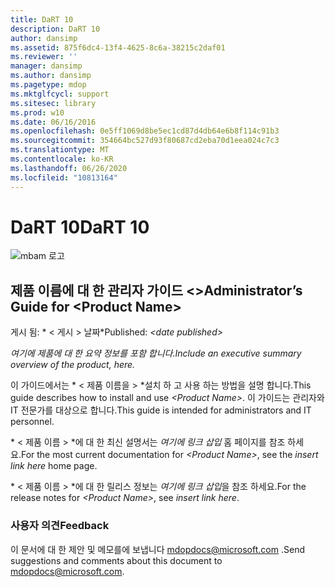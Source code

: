 ```yaml
---
title: DaRT 10
description: DaRT 10
author: dansimp
ms.assetid: 875f6dc4-13f4-4625-8c6a-38215c2daf01
ms.reviewer: ''
manager: dansimp
ms.author: dansimp
ms.pagetype: mdop
ms.mktglfcycl: support
ms.sitesec: library
ms.prod: w10
ms.date: 06/16/2016
ms.openlocfilehash: 0e5ff1069d8be5ec1cd87d4db64e6b8f114c91b3
ms.sourcegitcommit: 354664bc527d93f80687cd2eba70d1eea024c7c3
ms.translationtype: MT
ms.contentlocale: ko-KR
ms.lasthandoff: 06/26/2020
ms.locfileid: "10813164"
---
```

# <span data-ttu-id="c984c-103">DaRT 10</span><span class="sxs-lookup"><span data-stu-id="c984c-103">DaRT 10</span></span>


![mbam 로고](images/mbam-logo-sm.gif)

## <a href="" id="administrator-s-guide-for--product-name-"></a><span data-ttu-id="c984c-105">제품 이름에 대 한 관리자 가이드 &lt;&gt;</span><span class="sxs-lookup"><span data-stu-id="c984c-105">Administrator’s Guide for &lt;Product Name&gt;</span></span>


<span data-ttu-id="c984c-106">게시 됨: \* &lt; 게시 &gt; 날짜\*</span><span class="sxs-lookup"><span data-stu-id="c984c-106">Published: *&lt;date published&gt;*</span></span>

*<span data-ttu-id="c984c-107">여기에 제품에 대 한 요약 정보를 포함 합니다.</span><span class="sxs-lookup"><span data-stu-id="c984c-107">Include an executive summary overview of the product, here.</span></span>*

<span data-ttu-id="c984c-108">이 가이드에서는 \* &lt; 제품 이름을 &gt; \*설치 하 고 사용 하는 방법을 설명 합니다.</span><span class="sxs-lookup"><span data-stu-id="c984c-108">This guide describes how to install and use *&lt;Product Name&gt;*.</span></span> <span data-ttu-id="c984c-109">이 가이드는 관리자와 IT 전문가를 대상으로 합니다.</span><span class="sxs-lookup"><span data-stu-id="c984c-109">This guide is intended for administrators and IT personnel.</span></span>

<span data-ttu-id="c984c-110">\* &lt; 제품 이름 &gt; \*에 대 한 최신 설명서는 *여기에 링크 삽입* 홈 페이지를 참조 하세요.</span><span class="sxs-lookup"><span data-stu-id="c984c-110">For the most current documentation for *&lt;Product Name&gt;*, see the *insert link here* home page.</span></span>

<span data-ttu-id="c984c-111">\* &lt; 제품 이름 &gt; \*에 대 한 릴리스 정보는 *여기에 링크 삽입*을 참조 하세요.</span><span class="sxs-lookup"><span data-stu-id="c984c-111">For the release notes for *&lt;Product Name&gt;*, see *insert link here*.</span></span>

### <span data-ttu-id="c984c-112">사용자 의견</span><span class="sxs-lookup"><span data-stu-id="c984c-112">Feedback</span></span>

<span data-ttu-id="c984c-113">이 문서에 대 한 제안 및 메모를에 보냅니다 <mdopdocs@microsoft.com> .</span><span class="sxs-lookup"><span data-stu-id="c984c-113">Send suggestions and comments about this document to <mdopdocs@microsoft.com>.</span></span>

 

 





